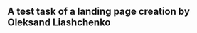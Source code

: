 ## A test task of a landing page creation by Oleksand Liashchenko

<!-- <div align="justify">
          <div className="text-md flex flex-col gap-4">
          <p>
            This marketplace was created by me, Oleksandr Liashchenko as a
            demonstration of my skill set.
          </p>
          <p>
            It was built with Next.js 14 framework with Postgres database,
            accessed via Prisma ORM. For UI Snadcn-ui component library is
            used with Tailwind styling.
          </p>
          <p>
            Authentication is done with Auth.js (the new name of Next-auth v5).
            Options for Google and Github OAuth authentication as well as via
            email and password, stored in the database, are available. In the
            last case, the full set of email sending is implemented - for email
            verification, including the case of password changing, password
            resetting via email, and sending a code to email in the optional
            case of two-factor authentication, that you can turn on on the
            setting page. Emails are created from templates and are sent via
            Nodemailer with Google SMTP.
          </p>
          <p>
            This is not just a shop with pre-programmed products or ones,
            created by a single owner according to a pre-programmed template of
            categories. Any authenticated user can create not only their
            products but entire categories with their own set of product
            properties with a set of possible options, like color, size, screen
            resolution, and so on.
          </p>
          <p>
            All the forms are made with a combination of react-hook-form, Zod
            validation, and Shadcn-UI component library. Particularly note the
            form for product creation, in which property value selection fields
            appear depending on the selected product category.
          </p>
          <p>
            Also notice the products filtering system, Prisma queries for which,
            which depend on the user-created categories system, I have made
            myself with nothing but Prisma documentation for reference.
          </p>
          <p>
            Also, notice how the shown products list completely corresponds to
            the URL, the price, the page number, and the search query included,
            so you can add the list of products, selected by you, to your
            browser bookmarks. The page title depends on the selected category
            or the product name for the same purpose.
          </p>
          <p>
            Stripe payment system is integrated, including its webhook, which
            changes order status in the database, decreases the quantity of the
            available products, and adds the data, the user inputted in the
            Stripe system, such as the phone number and delivery address.
          </p>
          <p>
            Note, that the user can simultaneously add to their cart products,
            created by different users and pay for them in one go, which creates
            separate order entities for each seller. You can see these orders
            both as buyer and seller in the corresponding menu items.
          </p>
          <p>
            For the shopping cart functionality Redux Toolkit is used, which
            persists data in the local storage with the redux-persist library,
            so the user can add the products to their cart without signing in
            for any time, and then sign in to pay.
          </p>
          <p>
            Dark theme switching is made with next-themes. It utilizes user
            selected theme as a default, but you can try to switch it in browser
            settings or developer tools and the site will switch the theme
            accordingly.
          </p>
           <p>
            Images for products and user image are uploaded to Cloudinary.
          </p>
          <p>For product description TinyMCE rich text editor is used.</p>
</div>

The project is deployed to Vercel [here](https://oleksandrs-next-marketplace.vercel.app)
 -->
